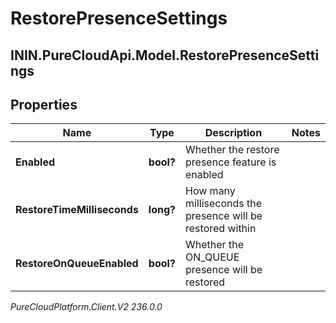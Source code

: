 # RestorePresenceSettings

## ININ.PureCloudApi.Model.RestorePresenceSettings

## Properties

|Name | Type | Description | Notes|
|------------ | ------------- | ------------- | -------------|
| **Enabled** | **bool?** | Whether the restore presence feature is enabled | |
| **RestoreTimeMilliseconds** | **long?** | How many milliseconds the presence will be restored within | |
| **RestoreOnQueueEnabled** | **bool?** | Whether the ON_QUEUE presence will be restored | |



_PureCloudPlatform.Client.V2 236.0.0_
